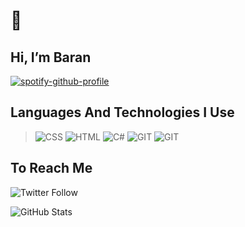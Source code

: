  # 👋 
 ## Hi, I’m Baran

[![spotify-github-profile](https://spotify-github-profile.vercel.app/api/view?uid=nfkrxyexw4s42hvu1eljq2xqu&cover_image=true&theme=novatorem&bar_color=ff9999&bar_color_cover=false)](https://spotify-github-profile.vercel.app/api/view?uid=nfkrxyexw4s42hvu1eljq2xqu&redirect=true)


 ## Languages And Technologies I Use
> ![CSS](	https://img.shields.io/badge/CSS3-1572B6?style=for-the-badge&logo=css3&logoColor=white)
> ![HTML](https://img.shields.io/badge/HTML5-E34F26?style=for-the-badge&logo=html5&logoColor=white)
> ![C#](	https://img.shields.io/badge/C%23-239120?style=for-the-badge&logo=c-sharp&logoColor=white)
> ![GIT](https://img.shields.io/badge/JavaScript-323330?style=for-the-badge&logo=javascript&logoColor=F7DF1E)
> ![GIT](https://img.shields.io/badge/GIT-E44C30?style=for-the-badge&logo=git&logoColor=white)


## To Reach Me
![Twitter Follow](https://img.shields.io/twitter/follow/barannunsal?color=1DA1F2&style=plastic) 

![GitHub Stats](https://github-readme-stats.vercel.app/api?username=BarannUnsal&theme=tokyonight)
